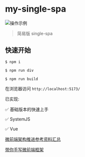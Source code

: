 # my-single-spa

![操作示例](https://raw.githubusercontent.com/sqlnice/my-single-spa/main/handle.gif)

> 简易版 single-spa

## 快速开始

```shell
$ npm i
```

```shell
$ npm run div
```

```shell
$ npm run build
```

在浏览器访问 `http://localhost:5173/`

已实现:

✅ 基础版本的快速上手

✅ SystemJS

✅ Vue

[微前端架构推进参考资料汇总](https://github.com/iuap-design/blog/issues/382)

[带你手写微前端框架](https://github.com/YataoZhang/my-single-spa)
